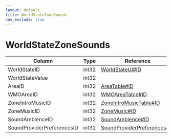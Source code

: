 ```yaml
---
layout: default
title: WorldStateZoneSounds
nav_exclude: true
---
```

# WorldStateZoneSounds

| Column | Type | Reference | Comment |
|--------|------|-----------|---------|
|WorldStateID|int32|[WorldStateUI#ID](WorldStateUI)||
|WorldStateValue|int32|||
|AreaID|int32|[AreaTable#ID](AreaTable)||
|WMOAreaID|int32|[WMOAreaTable#ID](WMOAreaTable)||
|ZoneIntroMusicID|int32|[ZoneIntroMusicTable#ID](ZoneIntroMusicTable)||
|ZoneMusicID|int32|[ZoneMusic#ID](ZoneMusic)||
|SoundAmbienceID|int32|[SoundAmbience#ID](SoundAmbience)||
|SoundProviderPreferencesID|int32|[SoundProviderPreferences#ID](SoundProviderPreferences)||
